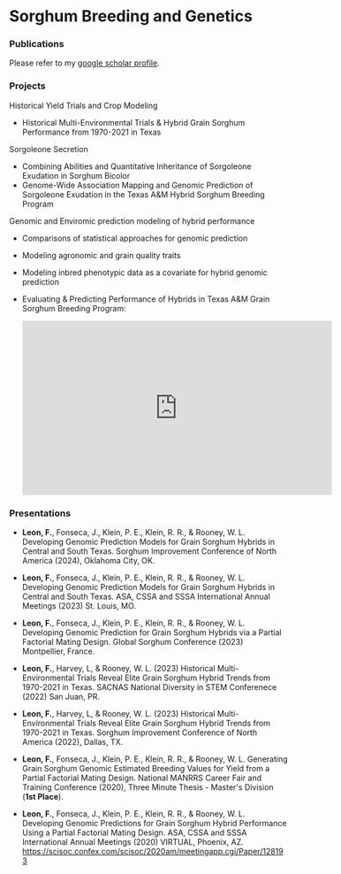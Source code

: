 # Sorghum Breeding and Genetics

### Publications

Please refer to my [google scholar profile](https://scholar.google.com/citations?hl=en&user=RCa1vLoAAAAJ&view_op=list_works&sortby=pubdate).


### Projects

Historical Yield Trials and Crop Modeling
- Historical Multi-Environmental Trials & Hybrid Grain Sorghum Performance from 1970-2021 in Texas   

Sorgoleone Secretion
- Combining Abilities and Quantitative Inheritance of Sorgoleone Exudation in Sorghum Bicolor
- Genome-Wide Association Mapping and Genomic Prediction of Sorgoleone Exudation in the Texas A&M Hybrid Sorghum Breeding Program 

Genomic and Enviromic prediction modeling of hybrid performance
- Comparisons of statistical approaches for genomic prediction
- Modeling agronomic and grain quality traits
- Modeling inbred phenotypic data as a covariate for hybrid genomic prediction

- Evaluating & Predicting Performance of Hybrids in Texas A&M Grain Sorghum Breeding Program:

  <iframe width="560" height="315" src="https://www.youtube.com/embed/n1eBQRi5IrA" title="YouTube video player" frameborder="0" allow="accelerometer; autoplay; clipboard-write; encrypted-media; gyroscope; picture-in-picture" allowfullscreen></iframe>



### Presentations 

- **Leon, F.**, Fonseca, J., Klein, P. E., Klein, R. R., & Rooney, W. L. Developing Genomic Prediction Models for Grain Sorghum Hybrids in Central and South Texas. Sorghum Improvement Conference of North America (2024), Oklahoma City, OK.

- **Leon, F.**, Fonseca, J., Klein, P. E., Klein, R. R., & Rooney, W. L. Developing Genomic Prediction Models for Grain Sorghum Hybrids in Central and South Texas. ASA, CSSA and SSSA International Annual Meetings (2023) St. Louis, MO.

- **Leon, F.**, Fonseca, J., Klein, P. E., Klein, R. R., & Rooney, W. L. Developing Genomic Prediction for Grain Sorghum Hybrids via a Partial Factorial Mating Design. Global Sorghum Conference (2023) Montpellier, France.
   
- **Leon, F.**, Harvey, L, & Rooney, W. L. (2023) Historical Multi-Environmental Trials Reveal Elite Grain Sorghum Hybrid Trends from 1970-2021 in Texas. SACNAS National Diversity in STEM Conferenece (2022) San Juan, PR.

- **Leon, F.**, Harvey, L, & Rooney, W. L. (2023) Historical Multi-Environmental Trials Reveal Elite Grain Sorghum Hybrid Trends from 1970-2021 in Texas. Sorghum Improvement Conference of North America (2022), Dallas, TX.

- **Leon, F.**, Fonseca, J., Klein, P. E., Klein, R. R., & Rooney, W. L. Generating Grain Sorghum Genomic Estimated Breeding Values for Yield from a Partial Factorial Mating Design. National MANRRS Career Fair and Training Conference (2020), Three Minute Thesis - Master's Division (**1st Place**).
  
- **Leon, F.**, Fonseca, J., Klein, P. E., Klein, R. R., & Rooney, W. L. Developing Genomic Predictions for Grain Sorghum Hybrid Performance Using a Partial Factorial Mating Design. ASA, CSSA and SSSA International Annual Meetings (2020) VIRTUAL, Phoenix, AZ. https://scisoc.confex.com/scisoc/2020am/meetingapp.cgi/Paper/128193





